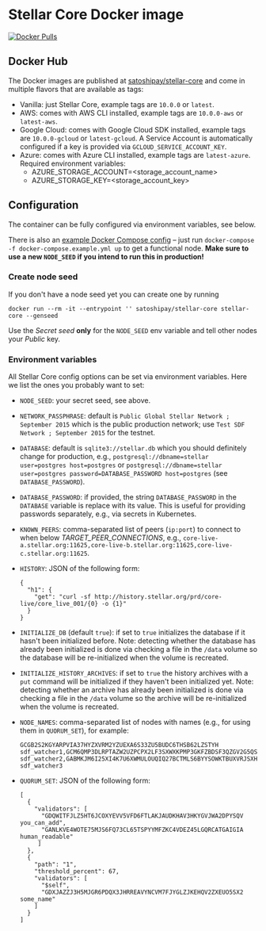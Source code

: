 # Stellar Core Docker image

[![Docker Pulls](https://img.shields.io/docker/pulls/satoshipay/stellar-core.svg)](https://hub.docker.com/r/satoshipay/stellar-core/)

## Docker Hub

The Docker images are published at [satoshipay/stellar-core](https://hub.docker.com/r/satoshipay/stellar-core/)
and come in multiple flavors that are available as tags:

 * Vanilla: just Stellar Core, example tags are `10.0.0` or `latest`.
 * AWS: comes with AWS CLI installed, example tags are `10.0.0-aws` or `latest-aws`.
 * Google Cloud: comes with Google Cloud SDK installed, example tags are `10.0.0-gcloud` or `latest-gcloud`.
   A Service Account is automatically configured if a key is provided via `GCLOUD_SERVICE_ACCOUNT_KEY`.
 * Azure: comes with Azure CLI installed, example tags are `latest-azure`.
   Required environment variables:
     - AZURE_STORAGE_ACCOUNT=<storage_account_name>
     - AZURE_STORAGE_KEY=<storage_account_key>

## Configuration

The container can be fully configured via environment variables, see below.

There is also an [example Docker Compose config](docker-compose.example.yml) – just run
`docker-compose -f docker-compose.example.yml up` to get a functional node.
**Make sure to use a new `NODE_SEED` if you intend to run this in production!**

### Create node seed

If you don't have a node seed yet you can create one by running
```
docker run --rm -it --entrypoint '' satoshipay/stellar-core stellar-core --genseed
```
Use the *Secret seed* **only** for the `NODE_SEED` env variable and tell other nodes
your *Public* key.

### Environment variables

All Stellar Core config options can be set via environment variables. Here we list the
ones you probably want to set:

* `NODE_SEED`: your secret seed, see above.

* `NETWORK_PASSPHRASE`: default is `Public Global Stellar Network ; September 2015` which
  is the public production network; use `Test SDF Network ; September 2015` for the testnet.

* `DATABASE`: default is `sqlite3://stellar.db` which you should definitely change for production,
   e.g., `postgresql://dbname=stellar user=postgres host=postgres` or
   `postgresql://dbname=stellar user=postgres password=DATABASE_PASSWORD host=postgres`
   (see `DATABASE_PASSWORD`).

* `DATABASE_PASSWORD`: if provided, the string `DATABASE_PASSWORD` in the `DATABASE`
   variable is replace with its value. This is useful for providing passwords separately,
   e.g., via secrets in Kubernetes.

* `KNOWN_PEERS`: comma-separated list of peers (`ip:port`) to connect to when
   below *TARGET_PEER_CONNECTIONS*, e.g.,
   `core-live-a.stellar.org:11625,core-live-b.stellar.org:11625,core-live-c.stellar.org:11625`.

* `HISTORY`: JSON of the following form:
   ```
   {
     "h1": {
       "get": "curl -sf http://history.stellar.org/prd/core-live/core_live_001/{0} -o {1}"
     }
   }
   ```

* `INITIALIZE_DB` (default `true`): if set to `true` initializes the database if it hasn't
  been initialized before. Note: detecting whether the database has already been initialized
  is done via checking a file in the `/data` volume so the database will be re-initialized
  when the volume is recreated.

* `INITIALIZE_HISTORY_ARCHIVES`: if set to `true` the history archives with a `put` command
  will be initialized if they haven't been initialized yet. Note: detecting whether
  an archive has already been initialized is done via checking a file in the `/data` volume
  so the archive will be re-initialized when the volume is recreated.

* `NODE_NAMES`: comma-separated list of nodes with names (e.g., for using them in `QUORUM_SET`), for example:
   ```
   GCGB2S2KGYARPVIA37HYZXVRM2YZUEXA6S33ZU5BUDC6THSB62LZSTYH  sdf_watcher1,GCM6QMP3DLRPTAZW2UZPCPX2LF3SXWXKPMP3GKFZBDSF3QZGV2G5QSTK  sdf_watcher2,GABMKJM6I25XI4K7U6XWMULOUQIQ27BCTMLS6BYYSOWKTBUXVRJSXHYQ  sdf_watcher3

   ```

* `QUORUM_SET`: JSON of the following form:
   ```
   [
     {
       "validators": [
         "GDQWITFJLZ5HT6JCOXYEVV5VFD6FTLAKJAUDKHAV3HKYGVJWA2DPYSQV you_can_add",
         "GANLKVE4WOTE75MJS6FQ73CL65TSPYYMFZKC4VDEZ45LGQRCATGAIGIA human_readable"
        ]
     },
     {
       "path": "1",
       "threshold_percent": 67,
       "validators": [
         "$self",
         "GDXJAZZJ3H5MJGR6PDQX3JHRREAVYNCVM7FJYGLZJKEHQV2ZXEUO5SX2 some_name"
       ]
     }
   ]
   ```
